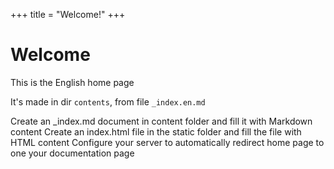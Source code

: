 +++
title = "Welcome!"
+++

# Welcome


This is the English home page 

It's made in dir `contents`, from file `_index.en.md`


Create an _index.md document in content folder and fill it with Markdown content
Create an index.html file in the static folder and fill the file with HTML content
Configure your server to automatically redirect home page to one your documentation page